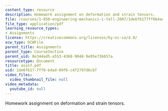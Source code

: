 ```yaml
---
content_type: resource
description: Homework assignment on deformation and strain tensors.
file: /courses/1-050-engineering-mechanics-i-fall-2007/1de6f6177ff0b4ad09f6c4f2797d6cbf_assn7.pdf
file_type: application/pdf
learning_resource_types:
- Assignments
license: https://creativecommons.org/licenses/by-nc-sa/4.0/
ocw_type: OCWFile
parent_title: Assignments
parent_type: CourseSection
parent_uid: 8e344ad5-a553-4368-9048-9e95e736657a
resourcetype: Document
title: assn7.pdf
uid: 1de6f617-7ff0-b4ad-09f6-c4f2797d6cbf
video_files:
  video_thumbnail_file: null
video_metadata:
  youtube_id: null
---
```

Homework assignment on deformation and strain tensors.